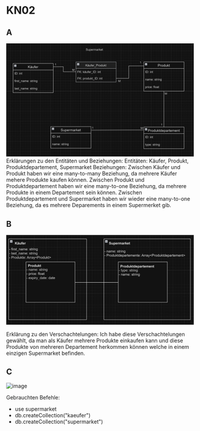 # KN02

## A
![alt text](image.png)
Erklärungen zu den Entitäten und Beziehungen:
    Entitäten: Käufer, Produkt, Produktdepartement, Supermarket
    Beziehungen:
        Zwischen Käufer und Produkt haben wir eine many-to-many Beziehung, da mehrere Käufer mehere Produkte kaufen können.
        Zwischen Produkt und Produktdepartement haben wir eine many-to-one Beziehung, da mehrere Produkte in einem Departement sein können.
        Zwischen Produktdepartement und Supermarket haben wir wieder eine many-to-one Beziehung, da es mehrere Deparements in einem Supermerket gib.

## B
![alt text](image-1.png)

Erklärung zu den Verschachtelungen:
    Ich habe diese Verschachtelungen gewählt, da man als Käufer mehrere Produkte einkaufen kann und diese Produkte von mehreren Departement herkommen können welche in einem einzigen Supermarket befinden.

## C
![image](https://github.com/nikhilango/M164/assets/112620635/d90779ca-744e-4292-8080-ac475cb62dcd)

Gebrauchten Befehle:
- use supermarket
- db.createCollection("kaeufer")
- db.createCollection("supermarket")

